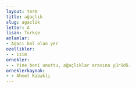 ```yaml
---
layout: term
title: ağaçlık
slug: agaclik
letter: A
lisan: Türkçe
anlamlar:
- Ağacı bol olan yer
ozellikler:
- - isim
ornekler:
- - Yine beni unuttu, ağaçlıklar arasına yürüdü.
orneklerkaynak:
- - Ahmet Kabaklı
---
```

